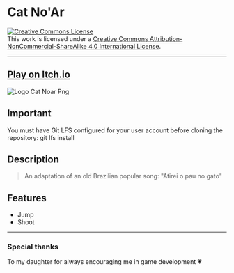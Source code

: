 # Cat No'Ar

<a rel="license" href="http://creativecommons.org/licenses/by-nc-nd/4.0/"><img alt="Creative Commons License" style="border-width:0" src="https://i.creativecommons.org/l/by-nc-nd/4.0/80x15.png" /></a><br />This work is licensed under a <a rel="license" href="http://creativecommons.org/licenses/by-nc-nd/4.0/">Creative Commons Attribution-NonCommercial-ShareAlike 4.0 International License</a>.

---

## [Play on Itch.io](https://lilianecastro.itch.io/cat-noar)

![Logo Cat Noar Png](/Assets/Sprites/UI/Capa.png)

## Important

You must have Git LFS configured for your user account before cloning the repository: git lfs install

## Description

> An adaptation of an old Brazilian popular song: "Atirei o pau no gato"

## Features

- Jump
- Shoot

---

### Special thanks

To my daughter for always encouraging me in game development :heartpulse:
